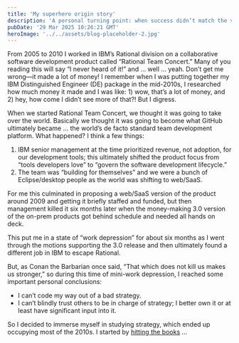 ```yaml
---
title: 'My superhero origin story'
description: 'A personal turning point: when success didn’t match the vision, I turned to strategy to shape the future, not just build it.'
pubDate: '29 Mar 2025 10:26:21 GMT'
heroImage: '../../assets/blog-placeholder-2.jpg'
---
```


From 2005 to 2010 I worked in IBM’s Rational division on a collaborative software development product called “Rational Team Concert.” Many of you reading this will say “I never heard of it!” and … well … yeah. Don’t get me wrong—it made a lot of money! I remember when I was putting together my IBM Distinguished Engineer (DE) package in the mid-2010s, I researched how much money it made and I was like: 1) wow, that’s a lot of money, and 2) hey, how come I didn’t see more of that?! But I digress.

When we started Rational Team Concert, we thought it was going to take over the world. Basically we thought it was going to become what GitHub ultimately became … the world’s de facto standard team development platform. What happened? I think a few things:

1. IBM senior management at the time prioritized revenue, not adoption, for our development tools; this ultimately shifted the product focus from “tools developers love” to “govern the software development lifecycle.”
2. The team was “building for themselves” and we were a bunch of Eclipse/desktop people as the world was shifting to web/SaaS.

For me this culminated in proposing a web/SaaS version of the product around 2009 and getting it briefly staffed and funded, but then management killed it six months later when the money-making 3.0 version of the on-prem products got behind schedule and needed all hands on deck.

This put me in a state of “work depression” for about six months as I went through the motions supporting the 3.0 release and then ultimately found a different job in IBM to escape Rational.

But, as Conan the Barbarian once said, “That which does not kill us makes us stronger,” so during this time of mini-work depression, I reached some important personal conclusions:

- I can’t code my way out of a bad strategy.
- I can’t blindly trust others to be in charge of strategy; I better own it or at least have significant input into it.

So I decided to immerse myself in studying strategy, which ended up occupying most of the 2010s. I started by [hitting the books](../strategy-02-hitting-the-books/) …
